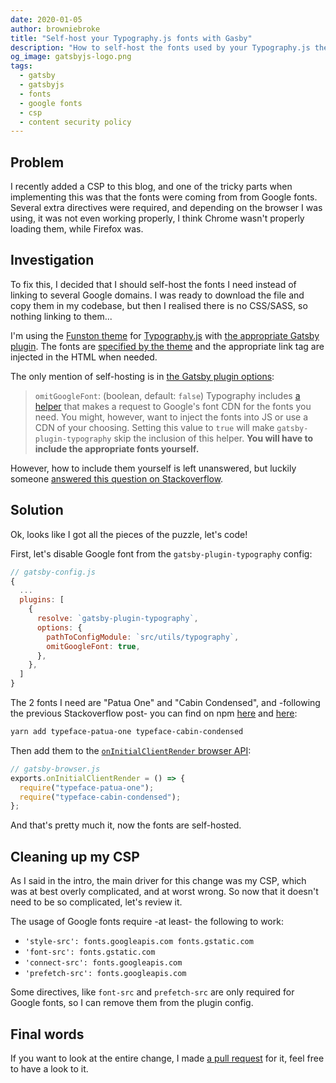 ```yaml
---
date: 2020-01-05
author: browniebroke
title: "Self-host your Typography.js fonts with Gasby"
description: "How to self-host the fonts used by your Typography.js theme with GatsbyJS."
og_image: gatsbyjs-logo.png
tags:
  - gatsby
  - gatsbyjs
  - fonts
  - google fonts
  - csp
  - content security policy
---
```


## Problem

I recently added a CSP to this blog, and one of the tricky parts when implementing this was that the fonts were coming from from Google fonts. Several extra directives were required, and depending on the browser I was using, it was not even working properly, I think Chrome wasn't properly loading them, while Firefox was.

## Investigation

To fix this, I decided that I should self-host the fonts I need instead of linking to several Google domains. I was ready to download the file and copy them in my codebase, but then I realised there is no CSS/SASS, so nothing linking to them...

I'm using the [Funston theme](https://www.npmjs.com/package/typography-theme-funston) for [Typography.js](http://kyleamathews.github.io/typography.js/) with [the appropriate Gatsby plugin](https://www.gatsbyjs.org/packages/gatsby-plugin-typography/). The fonts are [specified by the theme](https://github.com/KyleAMathews/typography.js/blob/33d86df7e0d7f44cd1a71c8bd8791bdb71a7ecc5/packages/typography-theme-funston/src/index.js#L10-L19) and the appropriate link tag are injected in the HTML when needed.

The only mention of self-hosting is in [the Gatsby plugin options](https://www.gatsbyjs.org/packages/gatsby-plugin-typography/#options):

> `omitGoogleFont`: (boolean, default: `false`) Typography includes [a helper](https://github.com/KyleAMathews/typography.js/blob/e7e71c82f63c7a146eb1b5ac7017695359dd9cba/packages/react-typography/src/GoogleFont.js) that makes a request to Google's font CDN for the fonts you need. You might, however, want to inject the fonts into JS or use a CDN of your choosing. Setting this value to `true` will make `gatsby-plugin-typography` skip the inclusion of this helper. **You will have to include the appropriate fonts yourself.**

However, how to include them yourself is left unanswered, but luckily someone [answered this question on Stackoverflow](https://stackoverflow.com/a/52786121/2261637).

## Solution

Ok, looks like I got all the pieces of the puzzle, let's code!

First, let's disable Google font from the `gatsby-plugin-typography` config:

```javascript {9}
// gatsby-config.js
{
  ...
  plugins: [
    {
      resolve: `gatsby-plugin-typography`,
      options: {
        pathToConfigModule: `src/utils/typography`,
        omitGoogleFont: true,
      },
    },
  ]
}
```

The 2 fonts I need are "Patua One" and "Cabin Condensed", and -following the previous Stackoverflow post- you can find on npm [here](https://www.npmjs.com/package/typeface-patua-one) and [here](https://www.npmjs.com/package/typeface-cabin-condensed):

```bash
yarn add typeface-patua-one typeface-cabin-condensed
```

Then add them to the [`onInitialClientRender` browser API](https://www.gatsbyjs.org/docs/browser-apis/#onInitialClientRender):

```javascript
// gatsby-browser.js
exports.onInitialClientRender = () => {
  require("typeface-patua-one");
  require("typeface-cabin-condensed");
};
```

And that's pretty much it, now the fonts are self-hosted.

## Cleaning up my CSP

As I said in the intro, the main driver for this change was my CSP, which was at best overly complicated, and at worst wrong. So now that it doesn't need to be so complicated, let's review it.

The usage of Google fonts require -at least- the following to work:

- `'style-src': fonts.googleapis.com fonts.gstatic.com`
- `'font-src': fonts.gstatic.com`
- `'connect-src': fonts.googleapis.com`
- `'prefetch-src': fonts.googleapis.com`

Some directives, like `font-src` and `prefetch-src` are only required for Google fonts, so I can remove them from the plugin config.

## Final words

If you want to look at the entire change, I made [a pull request](https://github.com/browniebroke/browniebroke.com/pull/234) for it, feel free to have a look to it.
